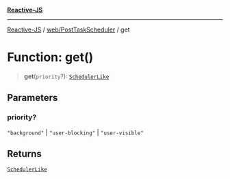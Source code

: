 [**Reactive-JS**](../../../README.md)

***

[Reactive-JS](../../../README.md) / [web/PostTaskScheduler](../README.md) / get

# Function: get()

> **get**(`priority`?): [`SchedulerLike`](../../../utils/interfaces/SchedulerLike.md)

## Parameters

### priority?

`"background"` | `"user-blocking"` | `"user-visible"`

## Returns

[`SchedulerLike`](../../../utils/interfaces/SchedulerLike.md)
